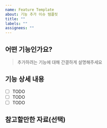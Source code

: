 ```yaml
---
name: Feature Template
about: 기능 추가 이슈 템플릿
title: ""
labels: ""
assignees: ""
---
```


## 어떤 기능인가요?

> 추가하려는 기능에 대해 간결하게 설명해주세요

## 기능 상세 내용

- [ ] TODO
- [ ] TODO
- [ ] TODO

## 참고할만한 자료(선택)
